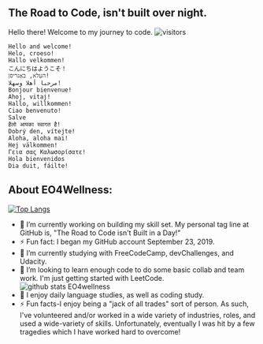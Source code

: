 ## The Road to Code, isn't built over night. 
Hello there!  Welcome to my journey to code. 
![visitors](https://visitor-badge.glitch.me/badge?page_id=EO4wellness.visitor-badge)
```
Hello and welcome! 
Helo, croeso!
Hallo velkommen!
こんにちはようこそ！
העלא, באַגריסן!
مرحبا أهلا وسهلا! 
Bonjour bienvenue!
Ahoj, vitaj!
Hallo, willkommen!
Ciao benvenuto!
Salve
हैलो आपका स्वागत है!
Dobrý den, vítejte!
Aloha, aloha mai! 
Hej välkommen!
Γεια σας Καλωσορίσατε!
Hola bienvenidos
Dia duit, fáilte!
```

## About EO4Wellness: 
[![Top Langs](https://github-readme-stats.vercel.app/api/top-langs/?username=EO4wellness&layout=compact)](https://github.com/EO4wellness/github-readme-stats)
- 🔭 I’m currently working on building my skill set. My personal tag line at GitHub is, "The Road to Code isn't Built in a Day!" 
- ⚡ Fun fact: I began my GitHub account September 23, 2019.
- 🌱 I’m currently studying with FreeCodeCamp, devChallenges, and Udacity. 
- 👯 I’m looking to learn enough code to do some basic collab and team work. I'm just getting started with LeetCode.  
![github stats EO4wellness](https://github-readme-stats.vercel.app/api?username=EO4wellness&show_icons=true&theme=cobalt) <br>
- 💬 I enjoy daily language studies, as well as coding study. 
- ⚡ Fun facts-I enjoy being a "jack of all trades" sort of person. As such, I've volunteered and/or worked in a wide variety of industries, roles, and used a wide-variety of skills.  Unfortunately, eventually I was hit by a few tragedies which I have worked hard to overcome! 
<!--
**EO4wellness/EO4wellness** is a ✨ _special_ ✨ repository because its `README.md` (this file) appears on your GitHub profile.

https://codepen.io/EO4Wellness
https://www.linkedin.com/in/eo4wellness/
https://twitter.com/EO4wellness

Here are some ideas to get you started:

- 🔭 I’m currently working on ...
- 🌱 I’m currently learning ...
- 👯 I’m looking to collaborate on ...
- 🤔 I’m looking for help with ...
- 💬 Ask me about ...
- 📫 How to reach me: ...
- 😄 Pronouns: ...
- ⚡ Fun fact: ...
-->
